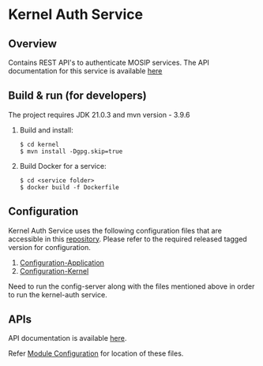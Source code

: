 # Kernel Auth Service

## Overview
Contains REST API's to authenticate MOSIP services.  The API documentation for this service is available [here](https://mosip.github.io/documentation/)

## Build & run (for developers)
The project requires JDK 21.0.3
and mvn version - 3.9.6
1. Build and install:
    ```
    $ cd kernel
    $ mvn install -Dgpg.skip=true
    ```

2. Build Docker for a service:
    ```
    $ cd <service folder>
    $ docker build -f Dockerfile
    ```

## Configuration
Kernel Auth Service uses the following configuration files that are accessible in this [repository](https://github.com/mosip/mosip-config/tree/master).
Please refer to the required released tagged version for configuration.
1. [Configuration-Application](https://github.com/mosip/mosip-config/blob/master/application-default.properties)
2. [Configuration-Kernel](https://github.com/mosip/mosip-config/blob/master/kernel-default.properties)

Need to run the config-server along with the files mentioned above in order to run the kernel-auth service.

## APIs
API documentation is available [here](https://mosip.github.io/documentation/1.2.0/kernel-authentication-manager-service.html).

Refer [Module Configuration](https://docs.mosip.io/1.2.0/modules/module-configuration) for location of these files.
